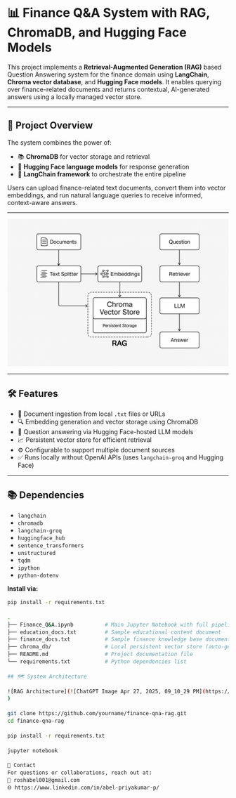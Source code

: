# 📊 Finance Q&A System with RAG, ChromaDB, and Hugging Face Models

This project implements a **Retrieval-Augmented Generation (RAG)** based Question Answering system for the finance domain using **LangChain**, **Chroma vector database**, and **Hugging Face models**. It enables querying over finance-related documents and returns contextual, AI-generated answers using a locally managed vector store.

---

## 📌 Project Overview

The system combines the power of:
- 📚 **ChromaDB** for vector storage and retrieval
- 🤖 **Hugging Face language models** for response generation
- 🧱 **LangChain framework** to orchestrate the entire pipeline

Users can upload finance-related text documents, convert them into vector embeddings, and run natural language queries to receive informed, context-aware answers.

---

![image alt](https://github.com/AbelPriyakumarP/Finance-Q-A/blob/main/architecture.png?raw=true)

---

## 🛠️ Features

- 📄 Document ingestion from local `.txt` files or URLs
- 🔍 Embedding generation and vector storage using ChromaDB
- 💬 Question answering via Hugging Face-hosted LLM models
- 📈 Persistent vector store for efficient retrieval
- ⚙️ Configurable to support multiple document sources
- ✅ Runs locally without OpenAI APIs (uses `langchain-groq` and Hugging Face)

---

## 📚 Dependencies

- `langchain`
- `chromadb`
- `langchain-groq`
- `huggingface_hub`
- `sentence_transformers`
- `unstructured`
- `tqdm`
- `ipython`
- `python-dotenv`

**Install via:**
```bash
pip install -r requirements.txt

.
├── Finance_Q&A.ipynb          # Main Jupyter Notebook with full pipeline code
├── education_docs.txt         # Sample educational content document
├── finance_docs.txt           # Sample finance knowledge base document
├── chroma_db/                 # Local persistent vector store (auto-generated)
├── README.md                  # Project documentation file
└── requirements.txt           # Python dependencies list

## 🗺️ System Architecture

![RAG Architecture](![ChatGPT Image Apr 27, 2025, 09_10_29 PM](https://github.com/user-attachments/assets/578e61b5-291d-4c7b-83a8-e3b2e35e91f7)
)

git clone https://github.com/yourname/finance-qna-rag.git
cd finance-qna-rag

pip install -r requirements.txt

jupyter notebook

🤝 Contact
For questions or collaborations, reach out at:
📧 roshabel001@gmail.com
🌐 https://www.linkedin.com/in/abel-priyakumar-p/
